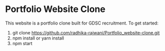 # Portfolio Website Clone

This website is a portfolio clone built for GDSC recruitment. To get started:

1. git clone https://github.com/radhika-rajwani/Portfolio_website-clone.git
2. npm install or yarn install
3. npm start

